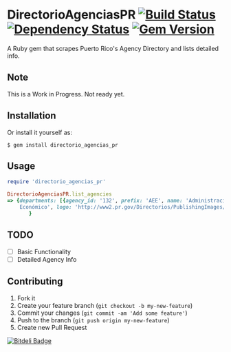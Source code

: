 # DirectorioAgenciasPR [![Build Status](https://travis-ci.org/juankarlo/directorio_agencias_pr.png?branch=v1.0.0.pre)](https://travis-ci.org/juankarlo/directorio_agencias_pr) [![Dependency Status](https://gemnasium.com/juankarlo/directorio_agencias_pr.png)](https://gemnasium.com/juankarlo/directorio_agencias_pr)  [![Gem Version](https://badge.fury.io/rb/directorio_agencias_pr.png)](http://badge.fury.io/rb/directorio_agencias_pr)

A Ruby gem that scrapes Puerto Rico's Agency Directory and lists detailed info.

## Note

This is a Work in Progress. Not ready yet.

## Installation

Or install it yourself as:

    $ gem install directorio_agencias_pr

## Usage

```ruby
require 'directorio_agencias_pr'

DirectorioAgenciasPR.list_agencies
=> {departments: [{agency_id: '132', prefix: 'AEE', name: 'Administración de Asuntos Energéticos (Dpto. Desarrollo
    Económico', logo: 'http://www2.pr.gov/Directorios/PublishingImages/AAE.jpg'}]
       }

```

## TODO

- [ ] Basic Functionality
- [ ] Detailed Agency Info

## Contributing

1. Fork it
2. Create your feature branch (`git checkout -b my-new-feature`)
3. Commit your changes (`git commit -am 'Add some feature'`)
4. Push to the branch (`git push origin my-new-feature`)
5. Create new Pull Request

[![Bitdeli Badge](https://d2weczhvl823v0.cloudfront.net/juankarlo/directorio_agencias_pr/trend.png)](https://bitdeli.com/free "Bitdeli Badge")
